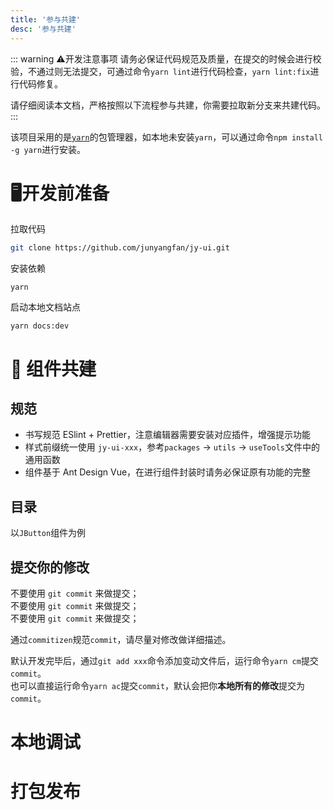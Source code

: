 ```yaml
---
title: '参与共建'
desc: '参与共建'
---
```


::: warning ⚠开发注意事项
请务必保证代码规范及质量，在提交的时候会进行校验，不通过则无法提交，可通过命令`yarn lint`进行代码检查，`yarn lint:fix`进行代码修复。

请仔细阅读本文档，严格按照以下流程参与共建，你需要拉取新分支来共建代码。
:::


该项目采用的是[`yarn`](https://yarnpkg.com/)的包管理器，如本地未安装`yarn`，可以通过命令`npm install -g yarn`进行安装。  

# 🖥开发前准备
拉取代码
``` sh
git clone https://github.com/junyangfan/jy-ui.git
```

安装依赖
```
yarn
```

启动本地文档站点
```
yarn docs:dev
```

# 👋 组件共建

## 规范
- 书写规范 ESlint + Prettier，注意编辑器需要安装对应插件，增强提示功能
- 样式前缀统一使用 `jy-ui-xxx`，参考`packages` -> `utils` -> `useTools`文件中的通用函数
- 组件基于 Ant Design Vue，在进行组件封装时请务必保证原有功能的完整

## 目录
以`JButton`组件为例


## 提交你的修改
不要使用 `git commit` 来做提交；  
不要使用 `git commit` 来做提交；  
不要使用 `git commit` 来做提交；  

通过`commitizen`规范`commit`，请尽量对修改做详细描述。  

默认开发完毕后，通过`git add xxx`命令添加变动文件后，运行命令`yarn cm`提交`commit`。  
也可以直接运行命令`yarn ac`提交`commit`，默认会把你**本地所有的修改**提交为`commit`。

# 本地调试

# 打包发布
